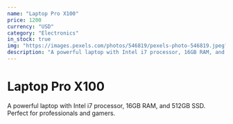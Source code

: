 ```yaml
---
name: "Laptop Pro X100"
price: 1200
currency: "USD"
category: "Electronics"
in_stock: true
img: "https://images.pexels.com/photos/546819/pexels-photo-546819.jpeg?auto=compress&cs=tinysrgb&w=1260&h=750&dpr=1"
description: "A powerful laptop with Intel i7 processor, 16GB RAM, and 512GB SSD. Perfect for professionals and gamers."
---
```


# Laptop Pro X100

A powerful laptop with Intel i7 processor, 16GB RAM, and 512GB SSD. Perfect for professionals and gamers.

